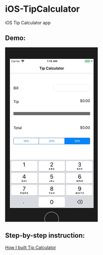 # iOS-TipCalculator
iOS Tip Calculator app

## Demo: 
![Tip](asset/tip.gif "tip calculator is working")

## Step-by-step instruction:
[How I built Tip Calculator](https://medium.com/@heggyy/ios-tip-calculator-ce1633b7f5da)

